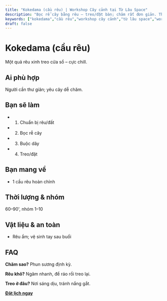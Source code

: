 ```yaml
---
title: "Kokedama (cầu rêu) | Workshop Cây cảnh tại Từ Lâu Space"
description: "Bọc rễ cây bằng rêu – treo/đặt bàn; chăm rất đơn giản. Thành phẩm mang về. Phù hợp người mới."
keywords: ["kokedama","cầu rêu","workshop cây cảnh","từ lâu space","workshop handmade"]
draft: false
---
```


# Kokedama (cầu rêu)

Một quả rêu xinh treo cửa sổ – cực chill.

## Ai phù hợp
Người cần thư giãn; yêu cây dễ chăm.

## Bạn sẽ làm
- 1. Chuẩn bị rêu/đất
- 2. Bọc rễ cây
- 3. Buộc dây
- 4. Treo/đặt

## Bạn mang về
- 1 cầu rêu hoàn chỉnh

## Thời lượng & nhóm
60–90', nhóm 1–10

## Vật liệu & an toàn
- Rêu ẩm; vệ sinh tay sau buổi

## FAQ
**Chăm sao?**
Phun sương định kỳ.

**Rêu khô?**
Ngâm nhanh, để ráo rồi treo lại.

**Treo ở đâu?**
Nơi sáng dịu, tránh nắng gắt.

**[Đặt lịch ngay](/pages/booking-pricing)**